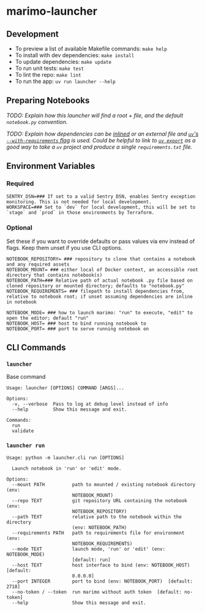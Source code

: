 # marimo-launcher

## Development

- To preview a list of available Makefile commands: `make help`
- To install with dev dependencies: `make install`
- To update dependencies: `make update`
- To run unit tests: `make test`
- To lint the repo: `make lint`
- To run the app: `uv run launcher --help`

## Preparing Notebooks

_TODO: Explain how this launcher will find a root + file, and the default `notebook.py` convention._

_TODO: Explain how dependencies can be [inlined](https://docs.marimo.io/guides/package_management/inlining_dependencies/) or an external file and [`uv`'s `--with-requirements` flag](https://docs.astral.sh/uv/reference/cli/#uv-run--with-requirements) is used.  Could be helpful to link to [`uv export`](https://docs.astral.sh/uv/reference/cli/#uv-export) as a good way to take a `uv` project and produce a single `requirements.txt` file._ 

## Environment Variables

### Required

```shell
SENTRY_DSN=### If set to a valid Sentry DSN, enables Sentry exception monitoring. This is not needed for local development.
WORKSPACE=### Set to `dev` for local development, this will be set to `stage` and `prod` in those environments by Terraform.
```

### Optional

Set these if you want to override defaults or pass values via env instead of flags. Keep them unset if you use CLI options.

```shell
NOTEBOOK_REPOSITORY= ### repository to clone that contains a notebook and any required assets
NOTEBOOK_MOUNT= ### either local of Docker context, an accessible root directory that contains notebook(s)
NOTEBOOK_PATH=### Relative path of actual notebook .py file based on cloned repository or mounted directory; defaults to "notebook.py"
NOTEBOOK_REQUIREMENTS= ### filepath to install dependencies from, relative to notebook root; if unset assuming dependencies are inline in notebook

NOTEBOOK_MODE= ### how to launch marimo: "run" to execute, "edit" to open the editor; default "run"
NOTEBOOK_HOST= ### host to bind running notebook to
NOTEBOOK_PORT= ### port to serve running notebook on
```


## CLI Commands

### `launcher`

Base command

```text
Usage: launcher [OPTIONS] COMMAND [ARGS]...

Options:
  -v, --verbose  Pass to log at debug level instead of info
  --help         Show this message and exit.

Commands:
  run
  validate
```

### `launcher run`

```text
Usage: python -m launcher.cli run [OPTIONS]

  Launch notebook in 'run' or 'edit' mode.

Options:
  --mount PATH          path to mounted / existing notebook directory (env:
                        NOTEBOOK_MOUNT)
  --repo TEXT           git repository URL containing the notebook (env:
                        NOTEBOOK_REPOSITORY)
  --path TEXT           relative path to the notebook within the directory
                        (env: NOTEBOOK_PATH)
  --requirements PATH   path to requirements file for environment (env:
                        NOTEBOOK_REQUIREMENTS)
  --mode TEXT           launch mode, 'run' or 'edit' (env: NOTEBOOK_MODE)
                        [default: run]
  --host TEXT           host interface to bind (env: NOTEBOOK_HOST)  [default:
                        0.0.0.0]
  --port INTEGER        port to bind (env: NOTEBOOK_PORT)  [default: 2718]
  --no-token / --token  run marimo without auth token  [default: no-token]
  --help                Show this message and exit.
```





